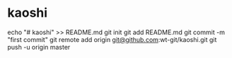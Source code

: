 # kaoshi

echo "# kaoshi" >> README.md
git init
git add README.md
git commit -m "first commit"
git remote add origin git@github.com:wt-git/kaoshi.git
git push -u origin master